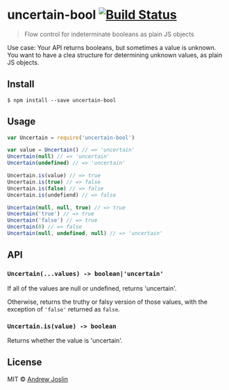 # uncertain-bool [![Build Status](https://travis-ci.org/ajoslin/uncertain.svg?branch=master)](https://travis-ci.org/ajoslin/uncertain-bool)

> Flow control for indeterminate booleans as plain JS objects

Use case: Your API returns booleans, but sometimes a value is unknown. You want to have a clea structure for determining unknown values, as plain JS objects.

## Install

```
$ npm install --save uncertain-bool
```

## Usage

```js
var Uncertain = require('uncertain-bool')

var value = Uncertain() // => 'uncertain'
Uncertain(null) // => 'uncertain'
Uncertain(undefined) // => 'uncertain'

Uncertain.is(value) // => true
Uncertain.is(true) // => false
Uncertain.is(false) // => false
Uncertain.is(undefiend) // => false

Uncertain(null, null, true) // => true
Uncertain('true') // => true
Uncertain('false') // => true
Uncertain(0) // => false
Uncertain(null, undefined, null) // => 'uncertain'
```

## API

### `Uncertain(...values) -> boolean|'uncertain'`

If all of the values are null or undefined, returns 'uncertain'.

Otherwise, returns the truthy or falsy version of those values, with the exception of `'false'` returned as `false`.

### `Uncertain.is(value) -> boolean`

Returns whether the value is 'uncertain'.

## License

MIT © [Andrew Joslin](http://ajoslin.com)
